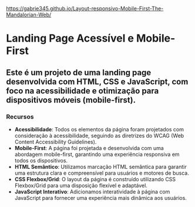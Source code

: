 https://gabrie345.github.io/Layout-responsivo-Mobile-First-The-Mandalorian-Web/
# Landing Page Acessível e Mobile-First

## Este é um projeto de uma landing page desenvolvida com HTML, CSS e JavaScript, com foco na acessibilidade e otimização para dispositivos móveis (mobile-first).

### Recursos

- **Acessibilidade**: Todos os elementos da página foram projetados com consideração à acessibilidade, seguindo as diretrizes do WCAG (Web Content Accessibility Guidelines).
- **Mobile-First**: A página foi projetada e desenvolvida com uma abordagem mobile-first, garantindo uma experiência responsiva em todos os dispositivos.
- **HTML Semântico**: Utilizamos marcação HTML semântica para garantir uma estrutura clara e compreensível para usuários e motores de busca.
- **CSS Flexbox/Grid**: O layout da página é construído utilizando CSS Flexbox/Grid para uma disposição flexível e adaptável.
- **JavaScript Interativo**: Adicionamos interatividade à página com JavaScript para fornecer uma experiência mais dinâmica aos usuários.


